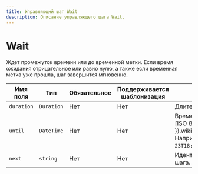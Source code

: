 ```yaml
---
title: Управляющий шаг Wait
description: Описание управляющего шага Wait.
---
```


# Wait

Ждет промежуток времени или до временной метки. Если время ожидания отрицательное или равно нулю, а также если временная метка уже прошла, шаг завершится мгновенно.

Имя поля | Тип | Обязательное | Поддерживается шаблонизация | Описание
--- | --- | --- | --- | ---
`duration` | `Duration` | Нет | Нет | Длительность ожидания.
`until` | `DateTime` | Нет | Нет | Временная метка в формате [ISO 8601](https://{{ lang }}.wikipedia.org/wiki/ISO_8601). Например, `2024-12-23T18:25:43.511Z`.
`next` | `string` | Нет | Нет | Идентификатор следующего шага.
